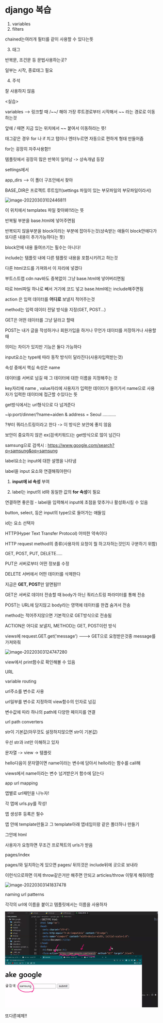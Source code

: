 # django 복습

1. variables
2. filters

chained는여러개 필터를 같이 사용할 수 있다는뜻

3. 태그

반복문, 조건문 등 문법사용하는곳?

일부는 시작, 종료태그 필요

4. 주석

잘 사용하지 않음



<실습>

variables -->   링크할 때 /~~/ 해야 가장 루트경로부터 시작해서 ~~ 라는 경로로 이동하는것

앞에 / 때면 지금 있는 위치에서 ~~ 붙여서 이동하라는 뜻!

태그같은 경우 for 나 if 치고 탭이나 엔터누르면 자동으로 편하게 형태 만들어줌

for는 굉장히 자주사용함!!



템플릿에서 굉장히 많은 반복이 일어남 -> 상속개념 등장

settings에서 

app_dirs --> 이 폴더 구조안에서 찾아

BASE_DIR은 프로젝트 루트임!!(settings 파일이 있는 부모파일의 부모파일이라서)

![image-20220303102446811](C:/Users/%EC%98%A4%EC%A2%85%ED%98%81/AppData/Roaming/Typora/typora-user-images/image-20220303102446811.png)

이 위치에서 templates 파일 찾아봐!!라는 뜻

반복될 부분을 base.html에 넣어주면됨

반복되지 않을부분을 block이라는 부분에 잡아두는것(상속받는 애들이 block안에다가 또다른 내용이 추가가능하다는 뜻)

block안에 내용 들여쓰기는 필수는 아니다!





include는 템플릿 내에 다른 템플릿 내용을 포함시키려고 하는것

다른 html코드를 가져와서 이 자리에 넣겠다

부트스트랩 cdn     nav바도 중복없이 그냥 base.html에 넣어버리면됨

따로 html파일 하나로 빼서 거기에 코드 넣고 base.html에는 include해주면됨





<HTML Form>

action 은 입력 데이터를 **어디로** 보낼지 적어주는것

method는 입력 데이터 전달 방식을 지정(GET, POST...)

GET은 어떤 데이터를 그냥 달라고 할때 

POST는 내가 글을 작성하거나 회원가입을 하거나 무언가 데이터를 저장하거나 사용할 때

의미는 차이가 있지만 기능은 둘다 가능하다



input요소는 type에 따라 동작 방식이 달라진다(사용자입력받는것)

속성 중에서 핵심 속성은 name

데이터를 서버로 넘길 때 그 데이터에 대한 이름을 지정해주는 것

key자리에 name , value자리에 사용자가 입력한 데이터가 들어가서 name으로 사용자가 입력한 데이터에 접근할 수있다는 뜻

get방식에서는 url형식으로 다 넘겨준다

~ip:port/dinner/?name=aiden & address = Seoul ...........

?부터 쿼리스트링이라고 한다           -> 이 방식은 보안에 좋지 않음

보안이 중요하지 않은 ex(검색키워드)는 get방식으로 많이 넘긴다

samsung으로 검색시 : https://www.google.com/search?q=samsung&oq=samsung



label요소는 input에 대한 설명을 나타냄

label을 input 요소와 연결해줘야한다

1. **input에 id 속성** 부여

2. label는 input의 id와 동일한 값의 **for 속성**이 필요

연결하면 좋은점 - label을 입력해서 input에 초점을 맞추거나 활성화시킬 수 있음

button, select, 등은 input의 type으로 들어가는 애들임



id는 요소 선택자



HTTP(Hyper Text Transfer Protocol)   어떠한 약속이다

HTTP request method의 종류(사용자의 요청이 뭘 하고자하는것인지 구분하기 위함)

GET, POST, PUT, DELETE.....

PUT은 서버로부터 어떤 정보를 수정

DELETE 서버에서 어떤 데이터를 삭제한다

지금은 **GET, POST**만 알면됨!!!

GET은 서버로 데이터 전송할 때 body가 아닌 쿼리스트링 파라미터를 통해 전송

POST는 URL에 담지않고 body라는 영역에 데이터를 한겹 숨겨서 전송



method는 적어주지않으면 기본적으로 GET방식으로 전송됨

ACTION은 어디로 보낼지, METHOD는 GET, POST이런 방식



views에 request.GET.get('message') ---> GET으로 요청받은것중 message를 가져와줘

![image-20220303124747280](C:/Users/%EC%98%A4%EC%A2%85%ED%98%81/AppData/Roaming/Typora/typora-user-images/image-20220303124747280.png)

view에서 print함수로 확인해볼 수 있음





URL

variable routing

url주소를 변수로 사용

url일부를 변수로 지정하여 view함수의 인자로 넘김

변수값에 따라 하나의 path에 다양한 페이지를 연결



url path converters

str이 기본값(아무것도 설정하지않으면 str이 기본값)

우선 str과 int만 이해하고 있자



문자열 -> view -> 템플릿



hello다음이 문자열이면 name이라는 변수에 담아서 hello라는 함수를 call해

views에서 name이라는 변수 넘겨받은거 함수에 담는다





app url mapping

앱별로 url패턴을 나누자!

각 앱에 urls.py를 작성!

앱 생성후 등록은 필수

앱 안에 template만들고 그 template아래 앱네임이랑 같은 폴더하나 만들기

그안에 html



사용자가 요청하면 무조건 프로젝트의 urls가 받음

pages/index

pages/와 일치하는게 있으면 pages/ 뒤의것은  include뒤에 곳으로 보내라





이런식으로하면 이제 throw같은거만 해주면 안되고 articles/throw 이렇게 해줘야함

![image-20220303141837478](C:/Users/%EC%98%A4%EC%A2%85%ED%98%81/AppData/Roaming/Typora/typora-user-images/image-20220303141837478.png)



naming url patterns

각각의 url에 이름을 붙이고 템플릿에서는 이름을 사용하자











![image-20220303164945180](django%20%EB%B3%B5%EC%8A%B5.assets/image-20220303164945180.png)

또다른예제!!